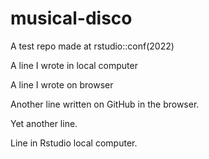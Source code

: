 # musical-disco
A test repo made at rstudio::conf(2022)

A line I wrote in local computer

A line I wrote on browser

Another line written on GitHub in the browser.

Yet another line.

Line in Rstudio local computer.

